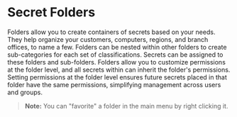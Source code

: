 [title]: # (Secret Folders)
[tags]: # (Folder)
[priority]: # (1000)

# Secret Folders

Folders allow you to create containers of secrets based on your needs. They help organize your customers, computers, regions, and branch offices, to name a few. Folders can be nested within other folders to create sub-categories for each set of classifications. Secrets can be assigned to these folders and sub-folders. Folders allow you to customize permissions at the folder level, and all secrets within can inherit the folder's permissions. Setting permissions at the folder level ensures future secrets placed in that folder have the same permissions, simplifying management across users and groups.

> **Note:** You can "favorite" a folder in the main menu by right clicking it.

